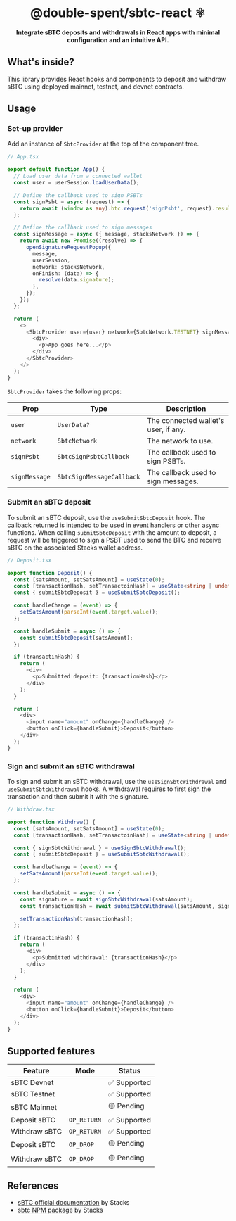 <h1 align="center">@double-spent/sbtc-react ⚛️</h1>

<p align="center">
  <b>Integrate sBTC deposits and withdrawals in React apps with minimal configuration and an intuitive API.</b>
</p>

## What's inside?

This library provides React hooks and components to deposit and withdraw sBTC using deployed mainnet, testnet, and
devnet contracts.

## Usage

### Set-up provider

Add an instance of `SbtcProvider` at the top of the component tree.

```ts
// App.tsx

export default function App() {
  // Load user data from a connected wallet
  const user = userSession.loadUserData();

  // Define the callback used to sign PSBTs
  const signPsbt = async (request) => {
    return await (window as any).btc.request('signPsbt', request).result.hex;
  };

  // Define the callback used to sign messages
  const signMessage = async ({ message, stacksNetwork }) => {
    return await new Promise((resolve) => {
      openSignatureRequestPopup({
        message,
        userSession,
        network: stacksNetwork,
        onFinish: (data) => {
          resolve(data.signature);
        },
      });
    });
  };

  return (
    <>
      <SbtcProvider user={user} network={SbtcNetwork.TESTNET} signMessage={signMessage} signPsbt={signPsbt}>
        <div>
          <p>App goes here...</p>
        </div>
      </SbtcProvider>
    </>
  );
}
```

`SbtcProvider` takes the following props:

| Prop          | Type                      | Description                          |
| ------------- | ------------------------- | ------------------------------------ |
| `user`        | `UserData?`               | The connected wallet's user, if any. |
| `network`     | `SbtcNetwork`             | The network to use.                  |
| `signPsbt`    | `SbtcSignPsbtCallback`    | The callback used to sign PSBTs.     |
| `signMessage` | `SbtcSignMessageCallback` | The callback used to sign messages.  |

### Submit an sBTC deposit

To submit an sBTC deposit, use the `useSubmitSbtcDeposit` hook. The callback returned is intended to be used in event
handlers or other async functions. When calling `submitSbtcDeposit` with the amount to deposit, a request will be
triggered to sign a PSBT used to send the BTC and receive sBTC on the associated Stacks wallet address.

```ts
// Deposit.tsx

export function Deposit() {
  const [satsAmount, setSatsAmount] = useState(0);
  const [transactionHash, setTransactoinHash] = useState<string | undefined>();
  const { submitSbtcDeposit } = useSubmitSbtcDeposit();

  const handleChange = (event) => {
    setSatsAmount(parseInt(event.target.value));
  };

  const handleSubmit = async () => {
    const submitSbtcDeposit(satsAmount);
  };

  if (transactinHash) {
    return (
      <div>
        <p>Submitted deposit: {transactionHash}</p>
      </div>
    );
  }

  return (
    <div>
      <input name="amount" onChange={handleChange} />
      <button onClick={handleSubmit}>Deposit</button>
    </div>
  );
}
```

### Sign and submit an sBTC withdrawal

To sign and submit an sBTC withdrawal, use the `useSignSbtcWithdrawal` and `useSubmitSbtcWithdrawal` hooks. A withdrawal
requires to first sign the transaction and then submit it with the signature.

```ts
// Withdraw.tsx

export function Withdraw() {
  const [satsAmount, setSatsAmount] = useState(0);
  const [transactionHash, setTransactoinHash] = useState<string | undefined>();

  const { signSbtcWithdrawal } = useSignSbtcWithdrawal();
  const { submitSbtcDeposit } = useSubmitSbtcWithdrawal();

  const handleChange = (event) => {
    setSatsAmount(parseInt(event.target.value));
  };

  const handleSubmit = async () => {
    const signature = await signSbtcWithdrawal(satsAmount);
    const transactionHash = await submitSbtcWithdrawal(satsAmount, signature);

    setTransactionHash(transactionHash);
  };

  if (transactinHash) {
    return (
      <div>
        <p>Submitted withdrawal: {transactionHash}</p>
      </div>
    );
  }

  return (
    <div>
      <input name="amount" onChange={handleChange} />
      <button onClick={handleSubmit}>Deposit</button>
    </div>
  );
}
```

## Supported features

| Feature       | Mode        | Status       |
| ------------- | ----------- | ------------ |
| sBTC Devnet   |             | ✅ Supported |
| sBTC Testnet  |             | ✅ Supported |
| sBTC Mainnet  |             | 🟡 Pending   |
| Deposit sBTC  | `OP_RETURN` | ✅ Supported |
| Withdraw sBTC | `OP_RETURN` | ✅ Supported |
| Deposit sBTC  | `OP_DROP`   | 🟡 Pending   |
| Withdraw sBTC | `OP_DROP`   | 🟡 Pending   |

## References

- [sBTC official documentation](https://stacks-network.github.io/sbtc-docs/) by Stacks
- [sbtc NPM package](https://www.npmjs.com/package/sbtc) by Stacks
